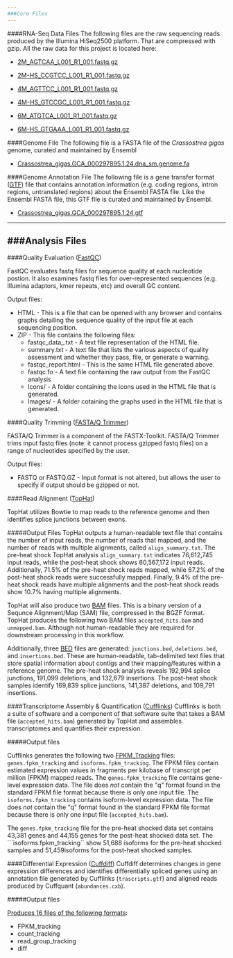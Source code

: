 ```yaml
---
###Core Files
---
```

####RNA-Seq Data Files
The following files are the raw sequencing reads produced by the Illumina HiSeq2500 platform.  That are compressed with gzip. All the raw data for this project is located here: 

* [2M_AGTCAA_L001_R1_001.fastq.gz](http://owl.fish.washington.edu/nightingales/C_gigas/2M_AGTCAA_L001_R1_001.fastq.gz)

* [2M-HS_CCGTCC_L001_R1_001.fastq.gz](http://owl.fish.washington.edu/nightingales/C_gigas/2M-HS_CCGTCC_L001_R1_001.fastq.gz)

* [4M_AGTTCC_L001_R1_001.fastq.gz](http://owl.fish.washington.edu/nightingales/C_gigas/4M_AGTTCC_L001_R1_001.fastq.gz)

* [4M-HS_GTCCGC_L001_R1_001.fastq.gz](http://owl.fish.washington.edu/nightingales/C_gigas/4M-HS_GTCCGC_L001_R1_001.fastq.gz)

* [6M_ATGTCA_L001_R1_001.fastq.gz](http://owl.fish.washington.edu/nightingales/C_gigas/6M_ATGTCA_L001_R1_001.fastq.gz)

* [6M-HS_GTGAAA_L001_R1_001.fastq.gz](http://owl.fish.washington.edu/nightingales/C_gigas/6M-HS_GTGAAA_L001_R1_001.fastq.gz)

####Genome File
The following file is a FASTA file of the <em>Crassostrea gigas</em> genome, curated and maintained by Ensembl

* [Crassostrea_gigas.GCA_000297895.1.24.dna_sm.genome.fa](http://eagle.fish.washington.edu/trilobite/Crassostrea_gigas_ensembl_tracks/Crassostrea_gigas.GCA_000297895.1.24.fa)

####Genome Annotation File
The following file is a gene transfer format ([GTF](http://uswest.ensembl.org/info/website/upload/gff.html?redirect=no)) file that contains annotation information (e.g. coding regions, intron regions, untranslated regions) about the Ensembl FASTA file.  Like the Ensembl FASTA file, this GTF file is curated and maintained by Ensembl.

* [Crassostrea_gigas.GCA_000297895.1.24.gtf](http://eagle.fish.washington.edu/trilobite/Crassostrea_gigas_ensembl_tracks/Crassostrea_gigas.GCA_000297895.1.24.gtf)

---
###Analysis Files
---

####Quality Evaluation ([FastQC](http://www.bioinformatics.babraham.ac.uk/projects/fastqc/))

FastQC evaluates fastq files for sequence quality at each nucleotide postion. It also examines fastq files for over-represented sequences (e.g. Illumina adaptors, kmer repeats, etc) and overall GC content. 

Output files:

* HTML - This is a file that can be opened with any browser and contains graphs detailing the sequence quality of the input file at each sequencing position.
* ZIP - This file contains the following files:
  - fastqc_data_.txt - A text file representation of the HTML file.
  - summary.txt - A text file that lists the various aspects of quality assessment and whether they pass, file, or generate a warning.
  - fastqc_report.html - This is the same HTML file generated above.
  - fastqc.fo - A text file containing the raw output from the FastQC analysis
  - Icons/ - A folder containing the icons used in the HTML file that is generated.
  - Images/ - A folder cotaining the graphs used in the HTML file that is generated.

####Quality Trimming ([FASTA/Q Trimmer](http://hannonlab.cshl.edu/fastx_toolkit/))

FASTA/Q Trimmer is a component of the FASTX-Toolkit. FASTA/Q Trimmer trims input fastq files (note: it cannot process gzipped fastq files) on a range of nucleotides specified by the user.

Output files:

* FASTQ or FASTQ.GZ - Input format is not altered, but allows the user to specify if output should be gzipped or not.

####Read Alignment ([TopHat](http://ccb.jhu.edu/software/tophat/index.shtml))

TopHat utilizes Bowtie to map reads to the reference genome and then identifies splice junctions between exons.

#####Output Files
TopHat outputs a human-readable text file that contains the number of input reads, the number of reads that mapped, and the number of reads with multiple alignments, called ```align_summary.txt```. The pre-heat shock TopHat analysis ```align_summary.txt``` indicates 76,612,745 input reads, while the post-heat shock shows 60,567,172 input reads. Additionally, 71.5% of the pre-heat shock reads mapped, while 67.2% of the post-heat shock reads were successfully mapped. Finally, 9.4% of the pre-heat shock reads have multiple alignments and the post-heat shock reads show 10.7% having multiple alignments.

TopHat will also produce two [BAM](http://samtools.github.io/hts-specs/SAMv1.pdf) files. This is a binary version of a Sequnce Alignment/Map (SAM) file, compressed in the BGZF format. TopHat produces the following two BAM files ```accepted_hits.bam``` and ```unmapped.bam```. Although not human-readable they are required for downstream processing in this workflow.

Additionally, three [BED](genome.ucsc.edu/FAQ/FAQformat.html#format1) files are generated: ```junctions.bed```, ```deletions.bed```, and ```insertions.bed```. These are human-readable, tab-delimited text files that store spatial information about contigs and their mapping/features within a reference genome. The pre-heat shock analysis reveals 192,994 splice junctions, 191,099 deletions, and 132,679 insertions. The post-heat shock samples identify 169,839 splice junctions, 141,387 deletions, and 109,791 insertions.

####Transcriptome Assembly & Quantification ([Cufflinks](http://cole-trapnell-lab.github.io/cufflinks/cufflinks/index.html))
Cufflinks is both a suite of software and a component of that software suite that takes a BAM file (```accepted_hits.bam```) generated by TopHat and assembles transcriptomes and quantifies their expression.

#####Output files

Cufflinks generates the following two [FPKM_Tracking](http://www.broadinstitute.org/cancer/software/genepattern/gp_guides/file-formats/sections/fpkm_tracking) files: ```genes.fpkm_tracking``` and ```isoforms.fpkm_tracking```. The FPKM files contain estimated expression values in fragments per kilobase of transcript per million (FPKM) mapped reads. The ```genes.fpkm_tracking``` file contains gene-level expression data. The file does <em>not</em> contain the "q" format found in the standard FPKM file format because there is only one input file. The ```isoforms.fpkm_tracking``` contains isoform-level expression data. The file does <em>not</em> contain the "q" format found in the standard FPKM file format because there is only one input file (```accepted_hits.bam```).

The ```genes.fpkm_tracking``` file for the pre-heat shocked data set contains 43,381 genes and 44,155 genes for the post-heat shocked data set. The ```isoforms.fpkm_tracking`` show 51,688 isoforms for the pre-heat shocked samples and 51,459isoforms for the post-heat shocked samples.

####Differential Expression ([Cuffdiff](http://cole-trapnell-lab.github.io/cufflinks/cuffdiff/index.html))
Cuffdiff determines changes in gene expression differences and identifies differentially spliced genes using an annotation file generated by Cufflinks (```trascripts.gtf```) and aligned reads produced by Cuffquant (```abundances.cxb```).

#####Output files

[Produces 16 files of the following formats](http://cole-trapnell-lab.github.io/cufflinks/cuffdiff/index.html):
* FPKM_tracking
* count_tracking
* read_group_tracking
* diff
